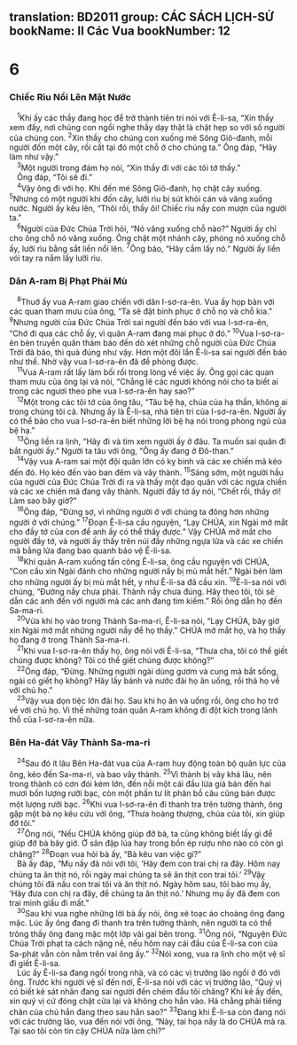 translation: BD2011
group: CÁC SÁCH LỊCH-SỬ
bookName: II Các Vua 
bookNumber: 12
-------

<div class="title"><h1>6</h1><h3>Chiếc Rìu Nổi Lên Mặt Nước</h3></div>
<span class="verse 2vua_6_1"> <sup>1</sup>Khi ấy các thầy đang học để trở thành tiên tri nói với Ê-li-sa, “Xin thầy xem đấy, nơi chúng con ngồi nghe thầy dạy thật là chật hẹp so với số người của chúng con. </span>
<span class="verse 2vua_6_2"><sup>2</sup>Xin thầy cho chúng con xuống mé Sông Giô-đanh, mỗi người đốn một cây, rồi cất tại đó một chỗ ở cho chúng ta.” Ông đáp, “Hãy làm như vậy.”<br/></span>
<span class="verse 2vua_6_3"> <sup>3</sup>Một người trong đám họ nói, “Xin thầy đi với các tôi tớ thầy.”<br/> Ông đáp, “Tôi sẽ đi.”<br/></span>
<span class="verse 2vua_6_4"> <sup>4</sup>Vậy ông đi với họ. Khi đến mé Sông Giô-đanh, họ chặt cây xuống. </span>
<span class="verse 2vua_6_5"><sup>5</sup>Nhưng có một người khi đốn cây, lưỡi rìu bị sút khỏi cán và văng xuống nước. Người ấy kêu lên, “Thôi rồi, thầy ôi! Chiếc rìu nầy con mượn của người ta.”<br/></span>
<span class="verse 2vua_6_6"> <sup>6</sup>Người của Ðức Chúa Trời hỏi, “Nó văng xuống chỗ nào?” Người ấy chỉ cho ông chỗ nó văng xuống. Ông chặt một nhánh cây, phóng nó xuống chỗ ấy, lưỡi rìu bằng sắt liền nổi lên. </span>
<span class="verse 2vua_6_7"><sup>7</sup>Ông bảo, “Hãy cầm lấy nó.” Người ấy liền vói tay ra nắm lấy lưỡi rìu.<br/></span>
<div class="title"><h3>Dân A-ram Bị Phạt Phải Mù</h3></div>
<span class="verse 2vua_6_8"> <sup>8</sup>Thuở ấy vua A-ram giao chiến với dân I-sơ-ra-ên. Vua ấy họp bàn với các quan tham mưu của ông, “Ta sẽ đặt binh phục ở chỗ nọ và chỗ kia.” </span>
<span class="verse 2vua_6_9"><sup>9</sup>Nhưng người của Ðức Chúa Trời sai người đến báo với vua I-sơ-ra-ên, “Chớ đi qua các chỗ ấy, vì quân A-ram đang mai phục ở đó.” </span>
<span class="verse 2vua_6_10"><sup>10</sup>Vua I-sơ-ra-ên bèn truyền quân thám báo đến dò xét những chỗ người của Ðức Chúa Trời đã bảo, thì quả đúng như vậy. Hơn một đôi lần Ê-li-sa sai người đến báo như thế. Nhờ vậy vua I-sơ-ra-ên đã đề phòng được.<br/></span>
<span class="verse 2vua_6_11"> <sup>11</sup>Vua A-ram rất lấy làm bối rối trong lòng về việc ấy. Ông gọi các quan tham mưu của ông lại và nói, “Chẳng lẽ các ngươi không nói cho ta biết ai trong các ngươi theo phe vua I-sơ-ra-ên hay sao?”<br/></span>
<span class="verse 2vua_6_12"> <sup>12</sup>Một trong các tôi tớ của ông tâu, “Tâu bệ hạ, chúa của hạ thần, không ai trong chúng tôi cả. Nhưng ấy là Ê-li-sa, nhà tiên tri của I-sơ-ra-ên. Người ấy có thể bảo cho vua I-sơ-ra-ên biết những lời bệ hạ nói trong phòng ngủ của bệ hạ.”<br/></span>
<span class="verse 2vua_6_13"> <sup>13</sup>Ông liền ra lịnh, “Hãy đi và tìm xem người ấy ở đâu. Ta muốn sai quân đi bắt người ấy.” Người ta tâu với ông, “Ông ấy đang ở Ðô-than.”<br/></span>
<span class="verse 2vua_6_14"> <sup>14</sup>Vậy vua A-ram sai một đội quân lớn có kỵ binh và các xe chiến mã kéo đến đó. Họ kéo đến vào ban đêm và vây thành. </span>
<span class="verse 2vua_6_15"><sup>15</sup>Sáng sớm, một người hầu của người của Ðức Chúa Trời đi ra và thấy một đạo quân với các ngựa chiến và các xe chiến mã đang vây thành. Người đầy tớ ấy nói, “Chết rồi, thầy ơi! Làm sao bây giờ?”<br/></span>
<span class="verse 2vua_6_16"> <sup>16</sup>Ông đáp, “Ðừng sợ, vì những người ở với chúng ta đông hơn những người ở với chúng.” </span>
<span class="verse 2vua_6_17"><sup>17</sup>Ðoạn Ê-li-sa cầu nguyện, “Lạy CHÚA, xin Ngài mở mắt cho đầy tớ của con để anh ấy có thể thấy được.” Vậy CHÚA mở mắt cho người đầy tớ, và người ấy thấy trên núi đầy những ngựa lửa và các xe chiến mã bằng lửa đang bao quanh bảo vệ Ê-li-sa.<br/></span>
<span class="verse 2vua_6_18"> <sup>18</sup>Khi quân A-ram xuống tấn công Ê-li-sa, ông cầu nguyện với CHÚA, “Con cầu xin Ngài đánh cho những người nầy bị mù mắt hết.” Ngài bèn làm cho những người ấy bị mù mắt hết, y như Ê-li-sa đã cầu xin. </span>
<span class="verse 2vua_6_19"><sup>19</sup>Ê-li-sa nói với chúng, “Ðường nầy chưa phải. Thành nầy chưa đúng. Hãy theo tôi, tôi sẽ dẫn các anh đến với người mà các anh đang tìm kiếm.” Rồi ông dẫn họ đến Sa-ma-ri.<br/></span>
<span class="verse 2vua_6_20"> <sup>20</sup>Vừa khi họ vào trong Thành Sa-ma-ri, Ê-li-sa nói, “Lạy CHÚA, bây giờ xin Ngài mở mắt những người nầy để họ thấy.” CHÚA mở mắt họ, và họ thấy họ đang ở trong Thành Sa-ma-ri.<br/></span>
<span class="verse 2vua_6_21"> <sup>21</sup>Khi vua I-sơ-ra-ên thấy họ, ông nói với Ê-li-sa, “Thưa cha, tôi có thể giết chúng được không? Tôi có thể giết chúng được không?”<br/></span>
<span class="verse 2vua_6_22"> <sup>22</sup>Ông đáp, “Ðừng. Những người ngài dùng gươm và cung mà bắt sống, ngài có giết họ không? Hãy lấy bánh và nước đãi họ ăn uống, rồi thả họ về với chủ họ.”<br/></span>
<span class="verse 2vua_6_23"> <sup>23</sup>Vậy vua dọn tiệc lớn đãi họ. Sau khi họ ăn và uống rồi, ông cho họ trở về với chủ họ. Vì thế những toán quân A-ram không đi đột kích trong lãnh thổ của I-sơ-ra-ên nữa.<br/></span>
<div class="title"><h3>Bên Ha-đát Vây Thành Sa-ma-ri</h3></div>
<span class="verse 2vua_6_24"> <sup>24</sup>Sau đó ít lâu Bên Ha-đát vua của A-ram huy động toàn bộ quân lực của ông, kéo đến Sa-ma-ri, và bao vây thành. </span>
<span class="verse 2vua_6_25"><sup>25</sup>Vì thành bị vây khá lâu, nên trong thành có cơn đói kém lớn, đến nỗi một cái đầu lừa giá bán đến hai mươi bốn lượng rưỡi bạc, còn một phần tư lít phân bồ câu cũng bán được một lượng rưỡi bạc. </span>
<span class="verse 2vua_6_26"><sup>26</sup>Khi vua I-sơ-ra-ên đi thanh tra trên tường thành, ông gặp một bà nọ kêu cứu với ông, “Thưa hoàng thượng, chúa của tôi, xin giúp đỡ tôi.”<br/></span>
<span class="verse 2vua_6_27"> <sup>27</sup>Ông nói, “Nếu CHÚA không giúp đỡ bà, ta cũng không biết lấy gì để giúp đỡ bà bây giờ. Ở sân đập lúa hay trong bồn ép rượu nho nào có còn gì chăng?” </span>
<span class="verse 2vua_6_28"><sup>28</sup>Ðoạn vua hỏi bà ấy, “Bà kêu van việc gì?”<br/> Bà ấy đáp, “Mụ nầy đã nói với tôi, ‘Hãy đem con trai chị ra đây. Hôm nay chúng ta ăn thịt nó, rồi ngày mai chúng ta sẽ ăn thịt con trai tôi.’ </span>
<span class="verse 2vua_6_29"><sup>29</sup>Vậy chúng tôi đã nấu con trai tôi và ăn thịt nó. Ngày hôm sau, tôi bảo mụ ấy, ‘Hãy đưa con chị ra đây, để chúng ta ăn thịt nó.’ Nhưng mụ ấy đã đem con trai mình giấu đi mất.”<br/></span>
<span class="verse 2vua_6_30"> <sup>30</sup>Sau khi vua nghe những lời bà ấy nói, ông xé toạc áo choàng ông đang mặc. Lúc ấy ông đang đi thanh tra trên tường thành, nên người ta có thể trông thấy ông đang mặc một lớp vải gai bên trong. </span>
<span class="verse 2vua_6_31"><sup>31</sup>Ông nói, “Nguyện Ðức Chúa Trời phạt ta cách nặng nề, nếu hôm nay cái đầu của Ê-li-sa con của Sa-phát vẫn còn nằm trên vai ông ấy.” </span>
<span class="verse 2vua_6_32"><sup>32</sup>Nói xong, vua ra lịnh cho một vệ sĩ đi giết Ê-li-sa.<br/> Lúc ấy Ê-li-sa đang ngồi trong nhà, và có các vị trưởng lão ngồi ở đó với ông. Trước khi người vệ sĩ đến nơi, Ê-li-sa nói với các vị trưởng lão, “Quý vị có biết kẻ sát nhân đang sai người đến chém đầu tôi chăng? Khi kẻ ấy đến, xin quý vị cứ đóng chặt cửa lại và không cho hắn vào. Há chẳng phải tiếng chân của chủ hắn đang theo sau hắn sao?” </span>
<span class="verse 2vua_6_33"><sup>33</sup>Ðang khi Ê-li-sa còn đang nói với các trưởng lão, vua đến nói với ông, “Này, tai họa nầy là do CHÚA mà ra. Tại sao tôi còn tin cậy CHÚA nữa làm chi?”<br/></span>
